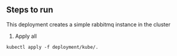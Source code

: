 ## Steps to run

This deployment creates a simple rabbitmq instance in the cluster

1. Apply all

```
kubectl apply -f deployment/kube/.
```